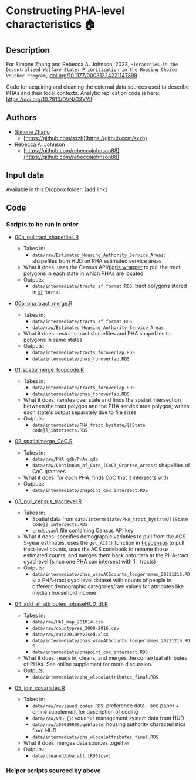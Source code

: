 # Constructing PHA-level characteristics 🏠

## Description

For Simone Zhang and Rebecca A. Johnson, 2023, `Hierarchies in the Decentralized Welfare State: Prioritization in the Housing Choice Voucher Program,` <a href="https://doi.org/10.1177/00031224221147899" target="_blank">doi.org/10.1177/00031224221147899</a>

Code for acquiring and cleaning the external data sources used to describe PHAs and their local contexts. Analytic replication code is here: https://doi.org/10.7910/DVN/O3YYII

## Authors

- [Simone Zhang](https://simonezhang.com/) 
  - [https://github.com/sxzh](https://github.com/sxzh)
- [Rebecca A. Johnson](https://www.rebeccajohnson.io/) 
  - [https://github.com/rebeccajohnson88](https://github.com/rebeccajohnson88)

## Input data

Available in this Dropbox folder: [add link]

## Code 

### Scripts to be run in order

- [00a_pulltract_shapefiles.R](https://github.com/rebeccajohnson88/hierarchies-hcv-externaldata/blob/main/src/00a_pulltract_shapefiles.R)

  - Takes in:
    - `data/raw/Estimated_Housing_Authority_Service_Areas`: shapefiles from HUD on PHA estimated service areas
  - What it does: uses the Census API/[tigris wrapper](https://www.rdocumentation.org/packages/tigris/versions/1.6.1/topics/tracts) to pull the tract polygons in each state in which PHAs are located 
  - Outputs:
    - `data/intermediate/tracts_sf_format.RDS`: tract polygons stored in [sf](https://cran.r-project.org/web/packages/sf/index.html) format

- [00b_pha_tract_merge.R](https://github.com/rebeccajohnson88/hierarchies-hcv-externaldata/blob/main/src/00b_pha_tract_merge.R)

  - Takes in:
    - `data/intermediate/tracts_sf_format.RDS`
    - `data/raw/Estimated_Housing_Authority_Service_Areas`
  - What it does: restricts tract shapefiles and PHA shapefiles to polygons in same states
  - Outputs:
    - `data/intermediate/tracts_foroverlap.RDS`
    - `data/intermediate/phas_foroverlap.RDS`

- [01_spatialmerge_loopcode.R](https://github.com/rebeccajohnson88/hierarchies-hcv-externaldata/blob/main/src/01_spatialmerge_loopcode.R)
  - Takes in:
    - `data/intermediate/tracts_foroverlap.RDS`
    - `data/intermediate/phas_foroverlap.RDS`
  - What it does: iterates over state and finds the spatial intersection between the tract polygon and the PHA service area polygon; writes each state's output separately due to file sizes 
  - Outputs:
    - `data/intermediate/PHA_tract_bystate/[{State code}]_intersects.RDS`
    
- [02_spatialmerge_CoC.R](https://github.com/rebeccajohnson88/hierarchies-hcv-externaldata/blob/main/src/02_spatialmerge_CoC.R)
  - Takes in:
    - `data/raw/PHA_gdb/PHAs.gdb`
    - `data/raw/Continuum_of_Care_(CoC)_Grantee_Areas/`: shapefiles of CoC grantees
  - What it does: for each PHA, finds CoC that it intersects with
  - Outputs:
    - `data/intermediate/phapoint_coc_intersect.RDS`
    
- [03_pull_census_tractlevel.R](https://github.com/rebeccajohnson88/hierarchies-hcv-externaldata/blob/main/src/03_pull_census_tractlevel.R)
  - Takes in:
    - Spatial data from `data/intermediate/PHA_tract_bystate/[{State code}]_intersects.RDS`
    - `creds.yaml` file containing Census API key
  - What it does: specifies demographic variables to pull from the ACS 5-year estimates, uses the `get_ACS()` function in [tidycensus](https://github.com/walkerke/tidycensus/blob/master/man/get_acs.Rd) to pull tract-level counts, uses the ACS codebook to rename those estimated counts, and merges them back onto data at the PHA-tract dyad level (since one PHA can intersect with 1+ tracts)
  - Outputs:
    - `data/intermediate/phas_wrawACScounts_longernames_20221216.RDS`: a PHA-tract dyad level dataset with counts of people in different demographic categories/raw values for attributes like median household income

- [04_add_all_attributes_tobaseHUD_df.R](https://github.com/rebeccajohnson88/hierarchies-hcv-externaldata/blob/main/src/04_add_all_attributes_tobaseHUD_df.R)
  - Takes in:
    - `data/raw/HAI_map_201014.csv`
    - `data/raw/countypres_2000-2016.csv`
    - `data/raw/ruca2010revised.xlsx`
    - `data/intermediate/phas_wrawACScounts_longernames_20221216.RDS`
    - `data/intermediate/phapoint_coc_intersect.RDS`
  - What it does: reads in, cleans, and merges the contextual attributes of PHAs. See online supplement for more discussion.
  - Outputs: 
    - `data/intermediate/pha_wlocalattributes_final.RDS`
    
- [05_join_covariates.R](https://github.com/rebeccajohnson88/hierarchies-hcv-externaldata/blob/main/src/05_join_covariates.R)
  - Takes in:
    - `data/raw/reviewed_codes.RDS`: preference data - see paper + online supplement for description of coding
    - `data/raw/VMS_{}`: voucher management system data from HUD
    - `data/raw/a00000009.gdbtable`: housing authority characteristics from HUD
    - `data/intermediate/pha_wlocalattributes_final.RDS`
  - What it does: merges data sources together
  - Outputs:
    - `data/cleaned/pha_all.[RDS|csv]`

### Helper scripts sourced by above

